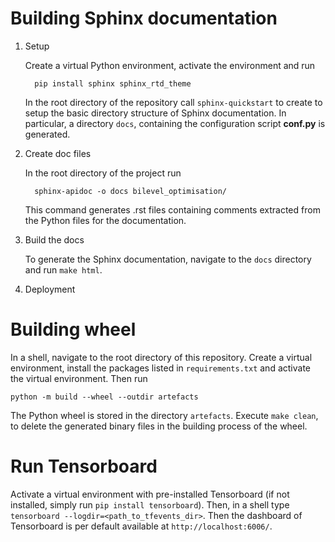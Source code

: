 # Building Sphinx documentation

1. Setup
   
   Create a virtual Python environment, activate the environment and run

         pip install sphinx sphinx_rtd_theme

   In the root directory of the repository call `sphinx-quickstart` to create to setup the 
   basic directory structure of Sphinx documentation. In particular, a directory `docs`, containing
   the configuration script **conf.py** is generated. 
2. Create doc files

   In the root directory of the project run
      
         sphinx-apidoc -o docs bilevel_optimisation/

   This command generates .rst files containing comments extracted from the Python files for the documentation. 

3. Build the docs
   
   To generate the Sphinx documentation, navigate to the `docs` directory and run `make html`.

4. Deployment

# Building wheel

In a shell, navigate to the root directory of this repository. Create a virtual environment, install the 
packages listed in `requirements.txt` and activate the virtual environment. Then run 

    python -m build --wheel --outdir artefacts

The Python wheel is stored in the directory `artefacts`. Execute `make clean`, to delete the
generated binary files in the building process of the wheel. 

# Run Tensorboard

Activate a virtual environment with pre-installed Tensorboard (if not installed, simply run `pip install tensorboard`).
Then, in a shell type `tensorboard --logdir=<path_to_tfevents_dir>`. Then the dashboard of Tensorboard is per 
default available at `http://localhost:6006/`.